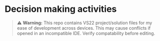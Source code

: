 ﻿# Decision making activities
> ⚠️ **Warning:** This repo contains VS22 project/solution files for my ease of development across devices. This may cause conflicts if opened in an incompatible IDE. Verify compatability before editing.